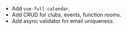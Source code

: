 * Add `vue-full-calendar`.
* Add CRUD for clubs, events, function rooms.
* Add async validator for email uniqueness.
